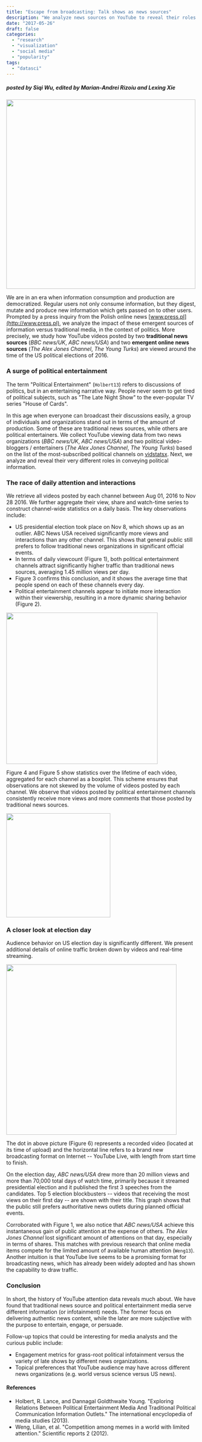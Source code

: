 ```yaml
---
title: "Escape from broadcasting: Talk shows as news sources"
description: "We analyze news sources on YouTube to reveal their roles in broadcasting information."
date: "2017-05-26"
draft: false
categories:
  - "research"
  - "visualization"
  - "social media"
  - "popularity"
tags:
  - "datasci"
---
```


##### posted by _Siqi Wu_, edited by _Marian-Andrei Rizoiu_ and _Lexing Xie_<br />

<img src="/img/youtube_news/youtube_news_banner.png" width="500"> <br>

<!--The era of information explosion brought a --> 
We are in an era when information consumption and production are democratized.
Regular users not only consume information, but they digest, mutate and produce new information which gets passed on to other users.
Prompted by a press inquiry from the Polish online news [www.press.pl](http://www.press.pl), we analyze the impact of these emergent sources of information versus traditional media, in the context of politics.
More precisely, we study how YouTube videos posted by two **traditional news sources** (_BBC news/UK_, _ABC news/USA_)
and two **emergent online news sources** (_The Alex Jones Channel_, _The Young Turks_) are viewed around the time of the US political elections of 2016.

<!--more-->

### A surge of political entertainment

The term "Political Entertainment" (`Holbert13`) refers to discussions of politics, but in an entertaining narrative way.
People never seem to get tired of political subjects, such as "The Late Night Show" to the ever-popular TV series "House of Cards".
<!-- And thanks to user-generated content platform (YouTube, etc.) and social media (Twitter, etc.), regular users can speak out their appeal and deliver information to others.
LX: this was unclear 
--> 
In this age when everyone can broadcast their discussions easily, a group of individuals and organizations stand out in terms of the amount of production. Some of these are traditional news sources, while others are political entertainers.
We collect YouTube viewing data from two news organizations (_BBC news/UK_, _ABC news/USA_) and two political video-bloggers / entertainers (_The Alex Jones Channel_, _The Young Turks_) based on the list of the most-subscribed political channels on [vidstatsx](https://vidstatsx.com/youtube-top-100-most-subscribed-news-politics-channels).
Next, we analyze and reveal their very different roles in conveying political information.

<!-- 
### Are traditional broadcasting company dying out?
LX: i'd opt for a less provocative heading! 
--> 

### The race of daily attention and interactions

We retrieve all videos posted by each channel between Aug 01, 2016 to Nov 28 2016. We further aggregate their view, share and watch-time series to construct channel-wide statistics on a daily basis. The key observations include:

* US presidential election took place on Nov 8, which shows up as an outlier. ABC News USA received significantly more views and interactions than any other channel. This shows that general public still prefers to follow traditional news organizations in significant official events. 
* In terms of daily viewcount (Figure 1), both political entertainment channels attract significantly higher traffic than traditional news sources, averaging 1.45 million views per day.
* Figure 3 confirms this conclusion, and it shows the average time that people spend on each of these channels every day.
* Political entertainment channels appear to initiate more interaction within their viewership, resulting in a more dynamic sharing behavior (Figure 2).


<img src="/img/youtube_news/news_channel_daily.png" height=400>

Figure 4 and Figure 5 show statistics over the lifetime of each video, aggregated for each channel as a boxplot. This scheme ensures that observations are not skewed by the volume of videos posted by each channel.
We observe that videos posted by political entertainment channels consistently receive more views and more comments that those posted by traditional news sources.

<img src="/img/youtube_news/news_per_video_stats.png" height=275>



### A closer look at election day

<!-- 
We also notice that the channel _ABC news/USA_ has received very high traffic on the 2016 US election day, thus we take a closer look to see how real time major events influence online traffic.
--> 
Audience behavior on US election day is significantly different. We present additional details of online traffic broken down by videos and real-time streaming. 

<img src="/img/youtube_news/news_election_day.png" height=450>

The dot in above picture (Figure 6) represents a recorded video (located at its time of upload) and the horizontal line refers to a brand new broadcasting format on Internet -- YouTube Live, with length from start time to finish.

On the election day, _ABC news/USA_ drew more than 20 million views and more than 70,000 total days of watch time, primarily because it streamed presidential election and it published the first 3 speeches from the candidates.
Top 5 election blockbusters -- videos that receiving the most views on their first day -- are shown with their title.
This graph shows that the public still prefers authoritative news outlets during planned official events. 

Corroborated with Figure 1, we also notice that _ABC news/USA_ achieve this instantaneous gain of public attention at the expense of others.
_The Alex Jones Channel_ lost significant amount of attentions on that day, especially in terms of shares.
This matches with previous research that online media items compete for the limited amount of available human attention (`Weng13`).
Another intuition is that YouTube live seems to be a promising format for broadcasting news, which has already been widely adopted and has shown the capability to draw traffic.

### Conclusion

In short, the history of YouTube attention data reveals much about. We have found that traditional news source and political entertainment media serve different information (or infotainment) needs.
The former focus on delivering authentic news content, while the later are more subjective with the purpose to entertain, engage, or persuade.

Follow-up topics that could be interesting for media analysts and the curious public include:

* Engagement metrics for grass-root political infotainment versus the variety of late shows by different news organizations. 
* Topical preferences that YouTube audience may have across different news organizations (e.g. world versus science versus US news). 

<!--
In other words, when I am looking for first-hand news, I want the source to be canonical.
But when I am digging into some concrete facts, show me something fun!
LX: I don't like this first-person narrative. what are you trying to tell the audience?
-->

#### References

* Holbert, R. Lance, and Dannagal Goldthwaite Young. "Exploring Relations Between Political Entertainment Media And Traditional Political Communication Information Outlets." The international encyclopedia of media studies (2013).
* Weng, Lilian, et al. "Competition among memes in a world with limited attention." Scientific reports 2 (2012).
